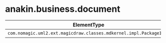 # anakin.business.document

| ElementType | Naming | Comment |
| ----------- | ------- | ------------- |
| `com.nomagic.uml2.ext.magicdraw.classes.mdkernel.impl.PackageImpl` | raktar |  |
